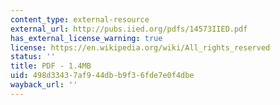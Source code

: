 ```yaml
---
content_type: external-resource
external_url: http://pubs.iied.org/pdfs/14573IIED.pdf
has_external_license_warning: true
license: https://en.wikipedia.org/wiki/All_rights_reserved
status: ''
title: PDF - 1.4MB
uid: 498d3343-7af9-44db-b9f3-6fde7e0f4dbe
wayback_url: ''
---
```

